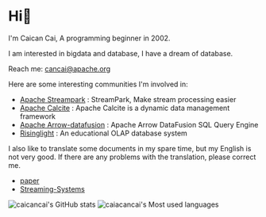 # Hi👋
I'm Caican Cai, A programming beginner in 2002.

I am interested in bigdata and database, I have a dream of database.

Reach me: cancai@apache.org

Here are some interesting communities I'm involved in:

- [Apache Streampark](https://github.com/apache/incubator-streampark) : StreamPark, Make stream processing easier
- [Apache Calcite](https://github.com/apache/calcite) : Apache Calcite is a dynamic data management framework
- [Apache Arrow-datafusion](https://github.com/apache/arrow-datafusion) : Apache Arrow DataFusion SQL Query Engine 
- [Risinglight](https://github.com/risinglightdb/risinglight) : An educational OLAP database system


I also like to translate some documents in my spare time, but my English is not very good. If there are any problems with the translation, please correct me.

- [paper](https://github.com/caicancai/paper_reading_cn)
- [Streaming-Systems](https://github.com/caicancai/Streaming-Systems_CN)
  
![caicancai's GitHub stats](https://github-readme-stats.vercel.app/api?username=caicancai)
![caiacancai's Most used languages](https://github-readme-stats.vercel.app/api/top-langs/?username=caicancai&layout=compact&hide_border=true&langs_count=10)

